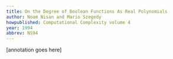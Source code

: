 ```yaml
---
title: On the Degree of Boolean Functions As Real Polynomials
author: Noam Nisan and Mario Szegedy
howpublished: Computational Complexity volume 4
year: 1994
abbrev: NS94
---
```


[annotation goes here]
